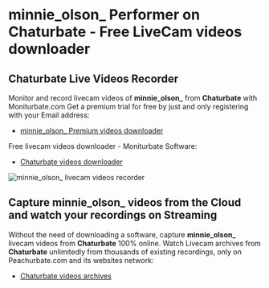 # minnie_olson_ Performer on Chaturbate - Free LiveCam videos downloader

## Chaturbate Live Videos Recorder

Monitor and record livecam videos of **minnie_olson_** from **Chaturbate** with Moniturbate.com
Get a premium trial for free by just and only registering with your Email address:
* [minnie_olson_ Premium videos downloader](https://moniturbate.com/request-demo-licence-key.html)

Free livecam videos downloader - Moniturbate Software:
* [Chaturbate videos downloader](https://moniturbate.com/moniturbate-download-software.html)

![minnie_olson_ livecam videos recorder](https://peachurnet.com/templates/moniturbate-software.png)


## Capture minnie_olson_ videos from the Cloud and watch your recordings on Streaming

Without the need of downloading a software, capture **minnie_olson_** livecam videos from **Chaturbate** 100% online.
Watch Livecam archives from **Chaturbate** unlimitedly from thousands of existing recordings, only on Peachurbate.com and its websites network:
* [Chaturbate videos archives](https://peachurnet.com/)